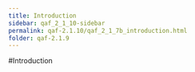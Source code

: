 ```yaml
---
title: Introduction
sidebar: qaf_2_1_10-sidebar
permalink: qaf-2.1.10/qaf_2_1_7b_introduction.html
folder: qaf-2.1.9
---
```

#Introduction